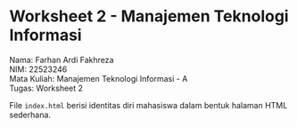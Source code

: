 # Worksheet 2 - Manajemen Teknologi Informasi

Nama: Farhan Ardi Fakhreza  
NIM: 22523246  
Mata Kuliah: Manajemen Teknologi Informasi - A  
Tugas: Worksheet 2

File `index.html` berisi identitas diri mahasiswa dalam bentuk halaman HTML sederhana.
